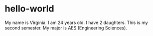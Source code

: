 # hello-world

My name is Virginia.
I am 24 years old.
I have 2 daughters.
This is my second semester.
My major is AES (Engineering Sciences).
